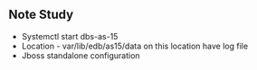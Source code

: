 ## Note Study

- Systemctl start dbs-as-15
- Location - var/lib/edb/as15/data on this location have log file
- Jboss standalone configuration
